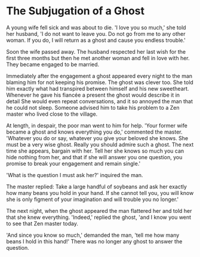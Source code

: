 # The Subjugation of a Ghost

A young wife fell sick and was about to die. 'I love you so much,' she told her husband, 'I do not want to leave you. Do not go from me to any other woman. If you do, I will return as a ghost and cause you endless trouble.'

Soon the wife passed away. The husband respected her last wish for the first three months but then he met another woman and fell in love with her. They became engaged to be married.

Immediately after the engagement a ghost appeared every night to the man blaming him for not keeping his promise. The ghost was clever too. She told him exactly what had transpired between himself and his new sweetheart. Whenever he gave his fiancée a present the ghost would describe it in detail She would even repeat conversations, and it so annoyed the man that he could not sleep. Someone advised him to take his problem to a Zen master who lived close to the village.

At length, in despair, the poor man went to him for help. 'Your former wife became a ghost and knows everything you do,' commented the master. 'Whatever you do or say, whatever you give your beloved she knows. She must be a very wise ghost. Really you should admire such a ghost. The next time she appears, bargain with her. Tell her she knows so much you can hide nothing from her, and that if she will answer you one question, you promise to break your engagement and remain single.'

'What is the question I must ask her?' inquired the man.

The master replied: Take a large handful of soybeans and ask her exactly how many beans you hold in your hand. If she cannot tell you, you will know she is only figment of your imagination and will trouble you no longer.'

The next night, when the ghost appeared the man flattered her and told her that she knew everything. 'Indeed,' replied the ghost, 'and I know you went to see that Zen master today.

'And since you know so much,' demanded the man, 'tell me how many beans I hold in this hand!' There was no longer any ghost to answer the question.